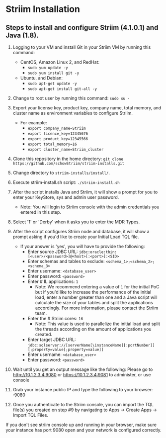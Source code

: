 # Striim Installation
## Steps to install and configure Striim (4.1.0.1) and Java (1.8).

1) Logging to your VM and install Git in your Striim VM by running this command:
    - CentOS, Amazon Linux 2, and RedHat: 
        - `sudo yum update -y`
        - `sudo yum install git -y`
    - Ubuntu, and Debian: 
        - `sudo apt-get update -y`
        - `sudo apt-get install git-all -y`

2) Change to root user by running this command: `sudo su -`

3) Export your license key, product key, company name, total memory, and cluster name as environment variables to configure Striim.
    - For example:
      - `export company_name=Striim`
      - `export licence_key=12345676`
      - `export product_key=12345566`
      - `export total_memory=16`
      - `export cluster_name=Striim_cluster`
      
4) Clone this repository in the home directory: `git clone https://github.com/schowStriim/striim-installs.git`

5) Change directory to `striim-installs/install/`.

6) Execute striim-install.sh script: `./striim-install.sh`

7) After the script installs Java and Striim, it will show a prompt for you to enter your KeyStore, sys and admin user password. 
    - Note: You will login to Striim console with the admin credentials you entered in this step.
   
8) Select '1' or 'Derby' when it asks you to enter the MDR Types.

9) After the script configures Striim node and database, it will show a prompt asking if you'd like to create your Initial Load TQL file.
    - If your answer is 'yes', you will have to provide the following:
        - Enter source JDBC URL: `jdbc:oracle:thin:[<user>/<password>]@<host>[:<port>]:<SID>` 
        - Enter schemas and tables to exclude: `<schema_1>;<schema_2>;<schema_3>`
        - Enter username: `<database_user>`
        - Enter password: `<password>`
        - Enter # IL applications: `1`
            - Note: We recommend entering a value of `1` for the initial PoC but if you'd like to increase the performance of the initial load, enter a  number greater than one and a Java script will calculate the size of your tables and split the applications accordingly. For more information, please contact the Striim team.
        - Enter the # Striim cores: `16`
            - Note: This value is used to parallelize the initial load and split the threads according on the amount of applications you created.
        - Enter target JDBC URL: `jdbc:sqlserver://[serverName[\instanceName][:portNumber]][;property=value[;property=value]]`
        - Enter username: `<database_user>`
        - Enter password: `<password>`
            
10) Wait until you get an output message like the following:
Please go to http://10.1.2.3.4:9080 or https://10.1.2.3.4:9081 to administer, or use console

11) Grab your instance public IP and type the following to your browser: <public-ip>:9080

12) Once you authenticate to the Striim console, you can import the TQL file(s) you created on step #9 by navigating to Apps -> Create Apps -> Import TQL Files.

If you don't see striim console up and running in your browser, make sure your instance has port 9080 open and your network is configured correctly.
